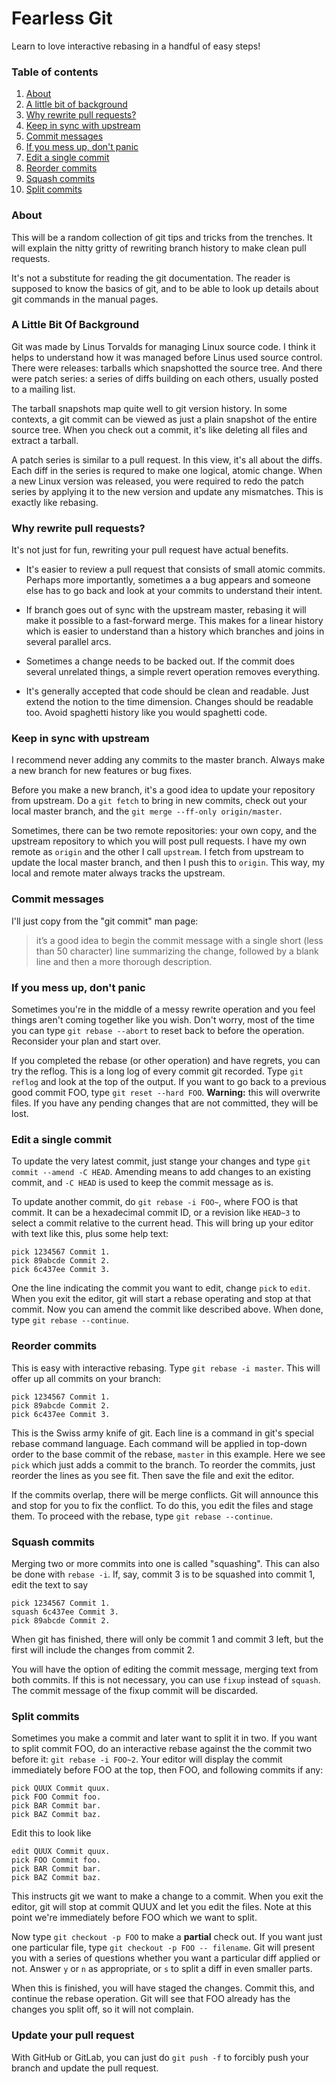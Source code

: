 # Fearless Git

Learn to love interactive rebasing in a handful of easy steps!

### Table of contents

1. [About](#about)
2. [A little bit of background](#a-little-bit-of-background)
3. [Why rewrite pull requests?](#why-rewrite-pull-requests)
4. [Keep in sync with upstream](#keep-in-sync-with-upstream)
5. [Commit messages](#commit-messages)
6. [If you mess up, don't panic](#if-you-mess-up-dont-panic)
7. [Edit a single commit](#edit-a-single-commit)
8. [Reorder commits](#reorder-commits)
9. [Squash commits](#squash-commits)
10. [Split commits](#split-commits)

### About

This will be a random collection of git tips and tricks from the
trenches.  It will explain the nitty gritty of rewriting branch
history to make clean pull requests.

It's not a substitute for reading the git documentation.  The reader
is supposed to know the basics of git, and to be able to look up
details about git commands in the manual pages.

### A Little Bit Of Background

Git was made by Linus Torvalds for managing Linux source code.  I
think it helps to understand how it was managed before Linus used
source control.  There were releases: tarballs which snapshotted the
source tree.  And there were patch series: a series of diffs building
on each others, usually posted to a mailing list.

The tarball snapshots map quite well to git version history.  In some
contexts, a git commit can be viewed as just a plain snapshot of the
entire source tree.  When you check out a commit, it's like deleting
all files and extract a tarball.

A patch series is similar to a pull request.  In this view, it's all
about the diffs.  Each diff in the series is requred to make one
logical, atomic change.  When a new Linux version was released, you
were required to redo the patch series by applying it to the new
version and update any mismatches.  This is exactly like rebasing.

### Why rewrite pull requests?

It's not just for fun, rewriting your pull request have actual
benefits.

- It's easier to review a pull request that consists of small atomic
  commits.  Perhaps more importantly, sometimes a a bug appears and
  someone else has to go back and look at your commits to understand
  their intent.

- If branch goes out of sync with the upstream master, rebasing it
  will make it possible to a fast-forward merge.  This makes for a
  linear history which is easier to understand than a history which
  branches and joins in several parallel arcs.

- Sometimes a change needs to be backed out.  If the commit does
  several unrelated things, a simple revert operation removes
  everything.

- It's generally accepted that code should be clean and readable.
  Just extend the notion to the time dimension.  Changes should be
  readable too.  Avoid spaghetti history like you would spaghetti
  code.

### Keep in sync with upstream

I recommend never adding any commits to the master branch.  Always
make a new branch for new features or bug fixes.

Before you make a new branch, it's a good idea to update your
repository from upstream.  Do a `git fetch` to bring in new commits,
check out your local master branch, and the `git merge --ff-only
origin/master`.

Sometimes, there can be two remote repositories: your own copy, and
the upstream repository to which you will post pull requests.  I have
my own remote as `origin` and the other I call `upstream`.  I fetch
from upstream to update the local master branch, and then I push this
to `origin`.  This way, my local and remote mater always tracks the
upstream.

### Commit messages

I'll just copy from the "git commit" man page:

> it’s a good idea to begin the commit message with a single short
> (less than 50 character) line summarizing the change, followed by a
> blank line and then a more thorough description.

### If you mess up, don't panic

Sometimes you're in the middle of a messy rewrite operation and you
feel things aren't coming together like you wish.  Don't worry, most
of the time you can type `git rebase --abort` to reset back to before
the operation.  Reconsider your plan and start over.

If you completed the rebase (or other operation) and have regrets, you
can try the reflog.  This is a long log of every commit git recorded.
Type `git reflog` and look at the top of the output.  If you want to
go back to a previous good commit FOO, type `git reset --hard FOO`.
**Warning:** this will overwrite files.  If you have any pending
changes that are not committed, they will be lost.

### Edit a single commit

To update the very latest commit, just stange your changes and type
`git commit --amend -C HEAD`.  Amending means to add changes to an
existing commit, and `-C HEAD` is used to keep the commit message as
is.

To update another commit, do `git rebase -i FOO~`, where FOO is that
commit.  It can be a hexadecimal commit ID, or a revision like
`HEAD~3` to select a commit relative to the current head.  This will
bring up your editor with text like this, plus some help text:

```
pick 1234567 Commit 1.
pick 89abcde Commit 2.
pick 6c437ee Commit 3.
```

One the line indicating the commit you want to edit, change `pick` to
`edit`.  When you exit the editor, git will start a rebase operating
and stop at that commit.  Now you can amend the commit like described
above.  When done, type `git rebase --continue`.

### Reorder commits

This is easy with interactive rebasing.  Type `git rebase -i master`.
This will offer up all commits on your branch:

```
pick 1234567 Commit 1.
pick 89abcde Commit 2.
pick 6c437ee Commit 3.
```

This is the Swiss army knife of git.  Each line is a command in git's
special rebase command language.  Each command will be applied in
top-down order to the base commit of the rebase, `master` in this
example.  Here we see `pick` which just adds a commit to the branch.
To reorder the commits, just reorder the lines as you see fit.  Then
save the file and exit the editor.

If the commits overlap, there will be merge conflicts.  Git will
announce this and stop for you to fix the conflict.  To do this, you
edit the files and stage them.  To proceed with the rebase, type `git
rebase --continue`.

### Squash commits

Merging two or more commits into one is called "squashing".  This can
also be done with `rebase -i`.  If, say, commit 3 is to be squashed
into commit 1, edit the text to say

```
pick 1234567 Commit 1.
squash 6c437ee Commit 3.
pick 89abcde Commit 2.
```

When git has finished, there will only be commit 1 and commit 3 left,
but the first will include the changes from commit 2.

You will have the option of editing the commit message, merging text
from both commits.  If this is not necessary, you can use `fixup`
instead of `squash`.  The commit message of the fixup commit will be
discarded.

### Split commits

Sometimes you make a commit and later want to split it in two.  If you
want to split commit FOO, do an interactive rebase against the the
commit two before it: `git rebase -i FOO~2`.  Your editor will display
the commit immediately before FOO at the top, then FOO, and following
commits if any:

```
pick QUUX Commit quux.
pick FOO Commit foo.
pick BAR Commit bar.
pick BAZ Commit baz.
```

Edit this to look like

```
edit QUUX Commit quux.
pick FOO Commit foo.
pick BAR Commit bar.
pick BAZ Commit baz.
```

This instructs git we want to make a change to a commit.  When you
exit the editor, git will stop at commit QUUX and let you edit the
files.  Note at this point we're immediately before FOO which we want
to split.

Now type `git checkout -p FOO` to make a **partial** check out.  If
you want just one particular file, type `git checkout -p FOO --
filename`.  Git will present you with a series of questions whether
you want a particular diff applied or not.  Answer `y` or `n` as
appropriate, or `s` to split a diff in even smaller parts.

When this is finished, you will have staged the changes.  Commit this,
and continue the rebase operation.  Git will see that FOO already has
the changes you split off, so it will not complain.

### Update your pull request

With GitHub or GitLab, you can just do `git push -f` to forcibly push
your branch and update the pull request.
